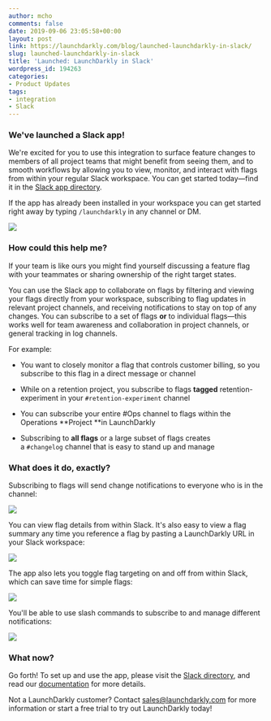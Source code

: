 ```yaml
---
author: mcho
comments: false
date: 2019-09-06 23:05:58+00:00
layout: post
link: https://launchdarkly.com/blog/launched-launchdarkly-in-slack/
slug: launched-launchdarkly-in-slack
title: 'Launched: LaunchDarkly in Slack'
wordpress_id: 194263
categories:
- Product Updates
tags:
- integration
- Slack
---
```


### We've launched a Slack app!


We're excited for you to use this integration to surface feature changes to members of all project teams that might benefit from seeing them, and to smooth workflows by allowing you to view, monitor, and interact with flags from within your regular Slack workspace. You can get started today—find it in the [Slack app directory](https://slack.com/apps/AKEEF9DTM-launchdarkly).

If the app has already been installed in your workspace you can get started right away by typing `/launchdarkly` in any channel or DM.

[![](https://blog.launchdarkly.com/wp-content/uploads/2019/09/image2019-9-6_13-4-4-1024x174.png)](https://blog.launchdarkly.com/wp-content/uploads/2019/09/image2019-9-6_13-4-4.png)


### How could this help me?


If your team is like ours you might find yourself discussing a feature flag with your teammates or sharing ownership of the right target states.

You can use the Slack app to collaborate on flags by filtering and viewing your flags directly from your workspace, subscribing to flag updates in relevant project channels, and receiving notifications to stay on top of any changes. You can subscribe to a set of flags **or** to individual flags—this works well for team awareness and collaboration in project channels, or general tracking in log channels.

For example:



 	
  * You want to closely monitor a flag that controls customer billing, so you subscribe to this flag in a direct message or channel

 	
  * While on a retention project, you subscribe to flags **tagged** retention-experiment in your `#retention-experiment` channel

 	
  * You can subscribe your entire #Ops channel to flags within the Operations **Project **in LaunchDarkly

 	
  * Subscribing to **all flags** or a large subset of flags creates a `#changelog` channel that is easy to stand up and manage




### What does it do, exactly?


Subscribing to flags will send change notifications to everyone who is in the channel:

[![](https://blog.launchdarkly.com/wp-content/uploads/2019/09/image2019-9-6_10-21-18-1024x825.png)](https://blog.launchdarkly.com/wp-content/uploads/2019/09/image2019-9-6_10-21-18.png)

You can view flag details from within Slack. It's also easy to view a flag summary any time you reference a flag by pasting a LaunchDarkly URL in your Slack workspace:

[![](https://blog.launchdarkly.com/wp-content/uploads/2019/09/image2019-9-6_12-46-32-1024x841.png)](https://blog.launchdarkly.com/wp-content/uploads/2019/09/image2019-9-6_12-46-32.png)

The app also lets you toggle flag targeting on and off from within Slack, which can save time for simple flags:

[![](https://blog.launchdarkly.com/wp-content/uploads/2019/09/image2019-9-6_10-36-14-1024x831.png)](https://blog.launchdarkly.com/wp-content/uploads/2019/09/image2019-9-6_10-36-14.png)

You'll be able to use slash commands to subscribe to and manage different notifications:

[![](https://blog.launchdarkly.com/wp-content/uploads/2019/09/image2019-9-6_11-45-7-1024x936.png)](https://blog.launchdarkly.com/wp-content/uploads/2019/09/image2019-9-6_11-45-7.png)


### What now?


Go forth! To set up and use the app, please visit the [Slack directory](https://slack.com/apps/AKEEF9DTM-launchdarkly), and read our [documentation](https://docs.launchdarkly.com/docs/slack-app) for more details.

Not a LaunchDarkly customer? Contact [sales@launchdarkly.com](mailto:sales@launchdarkly.com) for more information or start a free trial to try out LaunchDarkly today!
